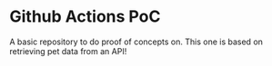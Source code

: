 # Github Actions PoC

A basic repository to do proof of concepts on. This one is based on retrieving pet data from an API!
